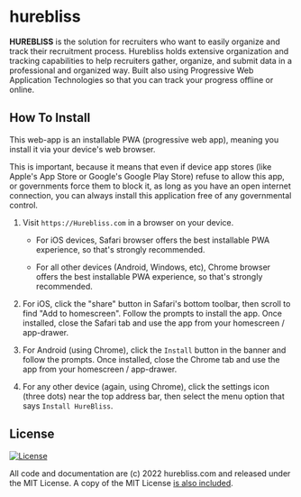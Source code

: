 # hurebliss

**HUREBLISS** is the solution for recruiters who want to easily organize and track their recruitment process. Hurebliss holds extensive organization and tracking capabilities to help recruiters gather, organize, and submit data in a professional and organized way. Built also using Progressive Web Application Technologies so that you can track your progress offline or online.


## How To Install

This web-app is an installable PWA (progressive web app), meaning you install it via your device's web browser.

This is important, because it means that even if device app stores (like Apple's App Store or Google's Google Play Store) refuse to allow this app, or governments force them to block it, as long as you have an open internet connection, you can always install this application free of any governmental control.

1. Visit `https://Hurebliss.com` in a browser on your device.

    - For iOS devices, Safari browser offers the best installable PWA experience, so that's strongly recommended.

    - For all other devices (Android, Windows, etc), Chrome browser offers the best installable PWA experience, so that's strongly recommended.

2. For iOS, click the "share" button in Safari's bottom toolbar, then scroll to find "Add to homescreen". Follow the prompts to install the app. Once installed, close the Safari tab and use the app from your homescreen / app-drawer.

3. For Android (using Chrome), click the `Install` button in the banner and follow the prompts. Once installed, close the Chrome tab and use the app from your homescreen / app-drawer.

4. For any other device (again, using Chrome), click the settings icon (three dots) near the top address bar, then select the menu option that says `Install HureBliss`.


## License

[![License](https://img.shields.io/github/license/jcavenue/hurebliss)](LICENSE)

All code and documentation are (c) 2022 hurebliss.com and released under the MIT License. A copy of the MIT License [is also included](LICENSE).
